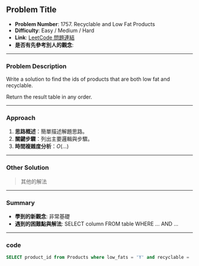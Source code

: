 ## Problem Title

- **Problem Number**:  1757. Recyclable and Low Fat Products
- **Difficulty**: Easy / Medium / Hard  
- **Link**: [LeetCode 問題連結](https://leetcode.com/problems/recyclable-and-low-fat-products/description/?envType=study-plan-v2&envId=top-sql-50)
- **是否有先參考別人的觀念**:
---

### Problem Description

Write a solution to find the ids of products that are both low fat and recyclable.

Return the result table in any order.

---

### Approach

1. **思路概述**：簡單描述解題思路。  
2. **關鍵步驟**：列出主要邏輯與步驟。  
3. **時間複雜度分析**：$O(...)$  

---

### Other Solution

> 其他的解法

---
### Summary

- **學到的新觀念**: 非常基礎
- **遇到的困難點與解法**: SELECT column FROM table WHERE ... AND ...

---

### code
```sql
SELECT product_id from Products where low_fats = 'Y' and recyclable = 'Y';

```